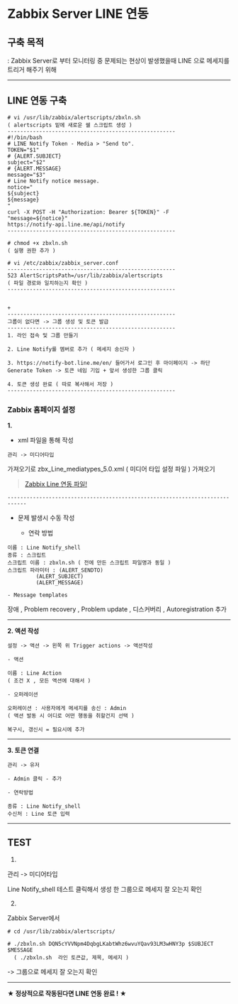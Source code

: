 # Zabbix Server LINE 연동

## 구축 목적
: Zabbix Server로 부터 모니터링 중 문제되는 현상이 발생했을때 LINE 으로 메세지를 트리거 해주기 위해

***

## LINE 연동 구축
```
# vi /usr/lib/zabbix/alertscripts/zbxln.sh
( alertscripts 밑에 새로운 쉘 스크립트 생성 )
-----------------------------------------------------
#!/bin/bash
# LINE Notify Token - Media > "Send to".
TOKEN="$1"
# {ALERT.SUBJECT}
subject="$2"
# {ALERT.MESSAGE}
message="$3"
# Line Notify notice message.
notice="
${subject}
${message}
"
curl -X POST -H "Authorization: Bearer ${TOKEN}" -F "message=${notice}" 
https://notify-api.line.me/api/notify
-----------------------------------------------------

# chmod +x zbxln.sh
( 실행 권한 추가 )

# vi /etc/zabbix/zabbix_server.conf
-----------------------------------------------------
523 AlertScriptsPath=/usr/lib/zabbix/alertscripts
( 파일 경로와 일치하는지 확인 )
-----------------------------------------------------


+
-----------------------------------------------------
그룹이 없다면 -> 그룹 생성 및 토큰 발급
-----------------------------------------------------
1. 라인 접속 및 그룹 만들기

2. Line Notify를 멤버로 추가 ( 메세지 송신자 )

3. https://notify-bot.line.me/en/ 들어가서 로그인 후 마이페이지 -> 하단 Generate Token -> 토큰 네임 기입 + 앞서 생성한 그룹 클릭

4. 토큰 생성 완료 ( 따로 복사해서 저장 )
-----------------------------------------------------
```

### Zabbix 홈페이지 설정

**1.**
- xml 파일을 통해 작성
```
관리 -> 미디어타입
```
가져오기로 zbx_Line_mediatypes_5.0.xml ( 미디어 타입 설정 파일 ) 가져오기
> [Zabbix Line 연동 파일!][link]

[link]: https://github.com/Dawon2/Server-Practice/tree/main/Zabbix%20%EC%84%9C%EB%B2%84/Zabbix%20LINE%20%EC%97%B0%EB%8F%99%20%ED%8C%8C%EC%9D%BC
```
----------------------------------------------------------------------------
```
- 문제 발생시 수동 작성

	- 연락 방법
```
이름 : Line Notify_shell
종류 : 스크립트
스크립트 이름 : zbxln.sh ( 전에 만든 스크립트 파일명과 동일 )
스크립트 파라미터 : (ALERT_SENDTO)
		 (ALERT_SUBJECT)
		 (ALERT_MESSAGE)
```

	- Message templates
장애 , Problem recovery , Problem update , 디스커버리 , Autoregistration 추가

***

**2. 액션 작성**
```
설정 -> 액션 -> 왼쪽 위 Trigger actions -> 액션작성
```
	- 액션
```
이름 : Line Action
( 조건 X , 모든 액션에 대해서 )
```
	- 오퍼레이션
```
오퍼레이션 : 사용자에게 메세지를 송신 : Admin
( 액션 발동 시 어디로 어떤 행동을 취할건지 선택 )

복구시, 갱신시 = 필요시에 추가
```
***

**3. 토큰 연결**
```
관리 -> 유저
```
	- Admin 클릭 - 추가

	- 연락방법
```
종류 : Line Notify_shell
수신처 : Line 토큰 입력
```
***

## TEST

1.
관리 -> 미디어타입 

Line Notify_shell 테스트 클릭해서 생성 한 그룹으로 메세지 잘 오는지 확인

2.
Zabbix Server에서
```
# cd /usr/lib/zabbix/alertscripts/

# ./zbxln.sh DQN5cYVVNpm4DqbgLKabtWhz6wvuYQav93LM3wHNY3p $SUBJECT $MESSAGE
  ( ./zbxln.sh  라인 토큰값, 제목, 메세지 )
```
-> 그룹으로 메세지 잘 오는지 확인

***
**★ 정상적으로 작동된다면 LINE 연동 완료 ! ★**



